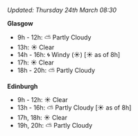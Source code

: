 *Updated: Thursday 24th March 08:30*

**Glasgow**

* 9h - 12h: :partly_sunny: Partly Cloudy
* 13h: :sunny: Clear
* 14h - 16h: :cyclone: Windy (:sunny:) [:sunny: as of 8h]
* 17h: :sunny: Clear
* 18h - 20h: :partly_sunny: Partly Cloudy

**Edinburgh**

* 9h - 12h: :sunny: Clear
* 13h - 16h: :partly_sunny: Partly Cloudy [:sunny: as of 8h]
* 17h, 18h: :sunny: Clear
* 19h, 20h: :partly_sunny: Partly Cloudy
